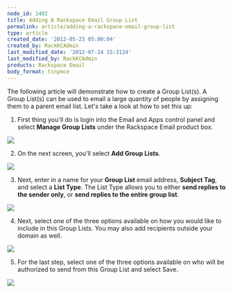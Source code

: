 ```yaml
---
node_id: 1402
title: Adding A Rackspace Email Group List
permalink: article/adding-a-rackspace-email-group-list
type: article
created_date: '2012-05-23 05:00:04'
created_by: RackKCAdmin
last_modified_date: '2012-07-24 15:3124'
last_modified_by: RackKCAdmin
products: Rackspace Email
body_format: tinymce
---
```


The following article will demonstrate how to create a Group List(s). A
Group List(s) can be used to email a large quantity of people by
assigning them to a parent email list. Let's take a look at how to set
this up:

 

1.  First thing you'll do is login into the Email and Apps control panel
    and select **Manage Group Lists** under the Rackspace Email product
    box.

![](http://c15053791.r91.cf2.rackcdn.com/1.png)

 

 

2.  On the next screen, you'll select **Add Group Lists**.

![](http://c15053791.r91.cf2.rackcdn.com/2.png)

 

3.  Next, enter in a name for your **Group List** email address,
    **Subject Tag**, and select a **List Type**. The List Type allows
    you to either **send replies to the sender only**, or **send replies
    to the entire group list**.

![](http://c15053791.r91.cf2.rackcdn.com/3.png)

 

4.  Next, select one of the three options available on how you would
    like to include in this Group Lists. You may also add recipients
    outside your domain as well.

![](http://c15053791.r91.cf2.rackcdn.com/4.png)

 

5.  For the last step, select one of the three options available on who
    will be authorized to send from this Group List and select Save.

![](http://c15053791.r91.cf2.rackcdn.com/5.png)

